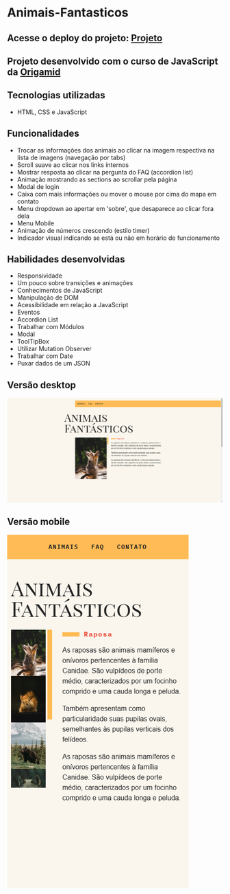# Animais-Fantasticos

## Acesse o deploy do projeto: [Projeto](https://animais-fantasticos-victor.vercel.app/)

## Projeto desenvolvido com o curso de JavaScript da [Origamid](https://www.origamid.com/)

## Tecnologias utilizadas
- HTML, CSS e JavaScript

## Funcionalidades
- Trocar as informações dos animais ao clicar na imagem respectiva na lista de imagens (navegação por tabs)
- Scroll suave ao clicar nos links internos
- Mostrar resposta ao clicar na pergunta do FAQ (accordion list)
- Animação mostrando as sections ao scrollar pela página
- Modal de login
- Caixa com mais informações ou mover o mouse por cima do mapa em contato
- Menu dropdown ao apertar em 'sobre', que desaparece ao clicar fora dela
- Menu Mobile
- Animação de números crescendo (estilo timer)
- Indicador visual indicando se está ou não em horário de funcionamento

## Habilidades desenvolvidas
- Responsividade 
- Um pouco sobre transições e animações
- Conhecimentos de JavaScript
- Manipulação de DOM
- Acessibilidade em relação a JavaScript
- Eventos
- Accordion List
- Trabalhar com Módulos
- Modal
- ToolTipBox
- Utilizar Mutation Observer
- Trabalhar com Date
- Puxar dados de um JSON

## Versão desktop
![Foto projeto](./projeto-desktop.png)

## Versão mobile
![Foto projeto](./projeto-mobile.png)

